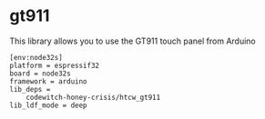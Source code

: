 # gt911

This library allows you to use the GT911 touch panel from Arduino

```
[env:node32s]
platform = espressif32
board = node32s
framework = arduino
lib_deps = 
	codewitch-honey-crisis/htcw_gt911
lib_ldf_mode = deep
```